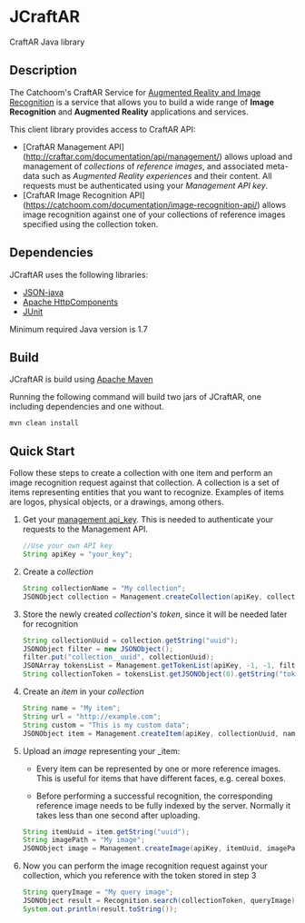 # JCraftAR
CraftAR Java library

## Description

The Catchoom's CraftAR Service for [Augmented Reality and Image Recognition](http://craftar.com/product/craftar/augmented-reality-and-image-recognition/) is a  service
that allows you to build a wide range of __Image Recognition__ and __Augmented Reality__ applications
and services.

This client library provides access to CraftAR API:

- [CraftAR Management API]
(http://craftar.com/documentation/api/management/)
  allows upload and management of _collections_ of _reference images_, and associated meta-data such as _Augmented Reality experiences_ and their content.
  All requests must be authenticated using your _Management API key_.
- [CraftAR Image Recognition API]
(https://catchoom.com/documentation/image-recognition-api/)
  allows image recognition against one of your collections of reference images specified using the collection token.

## Dependencies

JCraftAR uses the following libraries:

- [JSON-java](https://github.com/stleary/JSON-java)
- [Apache HttpComponents](https://hc.apache.org/)
- [JUnit](http://junit.org/junit4/)

Minimum required Java version is 1.7

## Build

JCraftAR is build using [Apache Maven](http://maven.apache.org)

Running the following command will build two jars of JCraftAR, one including dependencies and one without.

    mvn clean install

## Quick Start

Follow these steps to create a collection with one item and perform an image recognition request against that collection.
A collection is a set of items representing entities that you want to recognize. Examples of items are logos, physical objects,
or a drawings, among others.

1. Get your [management api_key](https://my.craftar.net/accounts/login/?next=/api_access/). This is needed to authenticate your requests to the Management API.

    ```java
    //Use your own API key
    String apiKey = "your_key";
    ```

2. Create a _collection_

    ```java
    String collectionName = "My collection";
    JSONObject collection = Management.createCollection(apiKey, collectionName, true);
    ```

3. Store the newly created _collection_'s _token_, since it will be needed later for recognition

    ```java
    String collectionUuid = collection.getString("uuid");
    JSONObject filter = new JSONObject();
    filter.put("collection__uuid", collectionUuid);
	JSONArray tokensList = Management.getTokenList(apiKey, -1, -1, filter);
    String collectionToken = tokensList.getJSONObject(0).getString("token");
    ```

4. Create an _item_ in your _collection_

    ```java
    String name = "My item";
    String url = "http://example.com";
    String custom = "This is my custom data";
    JSONObject item = Management.createItem(apiKey, collectionUuid, name, url, custom, null, null, null);
    ```

5. Upload an _image_ representing your _item:

    - Every item can be represented by one or more reference images. This is useful for items that have
    different faces, e.g. cereal boxes.

    - Before performing a successful recognition, the corresponding reference image needs to be fully indexed
    by the server. Normally it takes less than one second after uploading.

    ```java
    String itemUuid = item.getString("uuid");
    String imagePath = "My image";
    JSONObject image = Management.createImage(apiKey, itemUuid, imagePath);
    ```

6. Now you can perform the image recognition request against your collection, which you reference with the token stored in step 3

    ```java
    String queryImage = "My query image";
    JSONObject result = Recognition.search(collectionToken, queryImage);
    System.out.println(result.toString());
    ```
